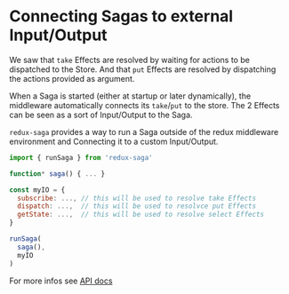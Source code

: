 # Connecting Sagas to external Input/Output

We saw that `take` Effects are resolved by waiting for actions to be dispatched to the Store.
And that `put` Effects are resolved by dispatching the actions provided as argument.

When a Saga is started (either at startup or later dynamically), the middleware automatically
connects its `take`/`put` to the store. The 2 Effects can be seen as a sort of Input/Output to
the Saga.

`redux-saga` provides a way to run a Saga outside of the redux middleware environment and Connecting
it to a custom Input/Output.

```javascript
import { runSaga } from 'redux-saga'

function* saga() { ... }

const myIO = {
  subscribe: ..., // this will be used to resolve take Effects
  dispatch: ...,  // this will be used to resolvce put Effects
  getState: ...,  // this will be used to resolve select Effects
}

runSaga(
  saga(),
  myIO
)
```



For more infos see [API docs](http://yelouafi.github.io/redux-saga/docs/api/index.html#runsagaiterator-subscribe-dispatch-getstate-monitor)
